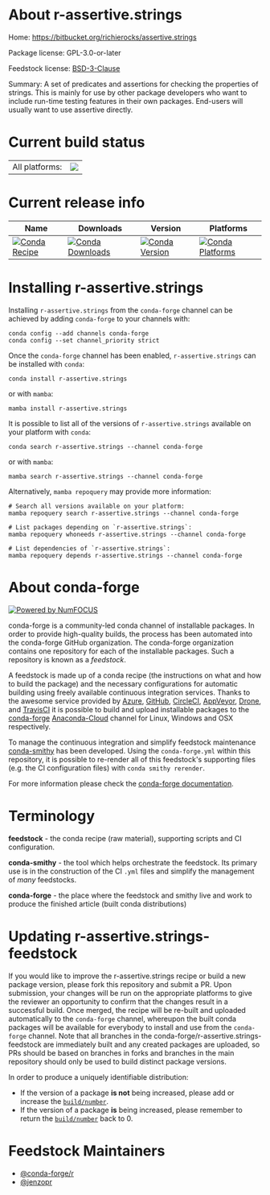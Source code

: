 About r-assertive.strings
=========================

Home: https://bitbucket.org/richierocks/assertive.strings

Package license: GPL-3.0-or-later

Feedstock license: [BSD-3-Clause](https://github.com/conda-forge/r-assertive.strings-feedstock/blob/main/LICENSE.txt)

Summary: A set of predicates and assertions for checking the properties of strings.  This is mainly for use by other package developers who want to include run-time testing features in their own packages.  End-users will usually want to use assertive directly.

Current build status
====================


<table><tr><td>All platforms:</td>
    <td>
      <a href="https://dev.azure.com/conda-forge/feedstock-builds/_build/latest?definitionId=978&branchName=main">
        <img src="https://dev.azure.com/conda-forge/feedstock-builds/_apis/build/status/r-assertive.strings-feedstock?branchName=main">
      </a>
    </td>
  </tr>
</table>

Current release info
====================

| Name | Downloads | Version | Platforms |
| --- | --- | --- | --- |
| [![Conda Recipe](https://img.shields.io/badge/recipe-r--assertive.strings-green.svg)](https://anaconda.org/conda-forge/r-assertive.strings) | [![Conda Downloads](https://img.shields.io/conda/dn/conda-forge/r-assertive.strings.svg)](https://anaconda.org/conda-forge/r-assertive.strings) | [![Conda Version](https://img.shields.io/conda/vn/conda-forge/r-assertive.strings.svg)](https://anaconda.org/conda-forge/r-assertive.strings) | [![Conda Platforms](https://img.shields.io/conda/pn/conda-forge/r-assertive.strings.svg)](https://anaconda.org/conda-forge/r-assertive.strings) |

Installing r-assertive.strings
==============================

Installing `r-assertive.strings` from the `conda-forge` channel can be achieved by adding `conda-forge` to your channels with:

```
conda config --add channels conda-forge
conda config --set channel_priority strict
```

Once the `conda-forge` channel has been enabled, `r-assertive.strings` can be installed with `conda`:

```
conda install r-assertive.strings
```

or with `mamba`:

```
mamba install r-assertive.strings
```

It is possible to list all of the versions of `r-assertive.strings` available on your platform with `conda`:

```
conda search r-assertive.strings --channel conda-forge
```

or with `mamba`:

```
mamba search r-assertive.strings --channel conda-forge
```

Alternatively, `mamba repoquery` may provide more information:

```
# Search all versions available on your platform:
mamba repoquery search r-assertive.strings --channel conda-forge

# List packages depending on `r-assertive.strings`:
mamba repoquery whoneeds r-assertive.strings --channel conda-forge

# List dependencies of `r-assertive.strings`:
mamba repoquery depends r-assertive.strings --channel conda-forge
```


About conda-forge
=================

[![Powered by
NumFOCUS](https://img.shields.io/badge/powered%20by-NumFOCUS-orange.svg?style=flat&colorA=E1523D&colorB=007D8A)](https://numfocus.org)

conda-forge is a community-led conda channel of installable packages.
In order to provide high-quality builds, the process has been automated into the
conda-forge GitHub organization. The conda-forge organization contains one repository
for each of the installable packages. Such a repository is known as a *feedstock*.

A feedstock is made up of a conda recipe (the instructions on what and how to build
the package) and the necessary configurations for automatic building using freely
available continuous integration services. Thanks to the awesome service provided by
[Azure](https://azure.microsoft.com/en-us/services/devops/), [GitHub](https://github.com/),
[CircleCI](https://circleci.com/), [AppVeyor](https://www.appveyor.com/),
[Drone](https://cloud.drone.io/welcome), and [TravisCI](https://travis-ci.com/)
it is possible to build and upload installable packages to the
[conda-forge](https://anaconda.org/conda-forge) [Anaconda-Cloud](https://anaconda.org/)
channel for Linux, Windows and OSX respectively.

To manage the continuous integration and simplify feedstock maintenance
[conda-smithy](https://github.com/conda-forge/conda-smithy) has been developed.
Using the ``conda-forge.yml`` within this repository, it is possible to re-render all of
this feedstock's supporting files (e.g. the CI configuration files) with ``conda smithy rerender``.

For more information please check the [conda-forge documentation](https://conda-forge.org/docs/).

Terminology
===========

**feedstock** - the conda recipe (raw material), supporting scripts and CI configuration.

**conda-smithy** - the tool which helps orchestrate the feedstock.
                   Its primary use is in the construction of the CI ``.yml`` files
                   and simplify the management of *many* feedstocks.

**conda-forge** - the place where the feedstock and smithy live and work to
                  produce the finished article (built conda distributions)


Updating r-assertive.strings-feedstock
======================================

If you would like to improve the r-assertive.strings recipe or build a new
package version, please fork this repository and submit a PR. Upon submission,
your changes will be run on the appropriate platforms to give the reviewer an
opportunity to confirm that the changes result in a successful build. Once
merged, the recipe will be re-built and uploaded automatically to the
`conda-forge` channel, whereupon the built conda packages will be available for
everybody to install and use from the `conda-forge` channel.
Note that all branches in the conda-forge/r-assertive.strings-feedstock are
immediately built and any created packages are uploaded, so PRs should be based
on branches in forks and branches in the main repository should only be used to
build distinct package versions.

In order to produce a uniquely identifiable distribution:
 * If the version of a package **is not** being increased, please add or increase
   the [``build/number``](https://docs.conda.io/projects/conda-build/en/latest/resources/define-metadata.html#build-number-and-string).
 * If the version of a package **is** being increased, please remember to return
   the [``build/number``](https://docs.conda.io/projects/conda-build/en/latest/resources/define-metadata.html#build-number-and-string)
   back to 0.

Feedstock Maintainers
=====================

* [@conda-forge/r](https://github.com/conda-forge/r/)
* [@jenzopr](https://github.com/jenzopr/)


